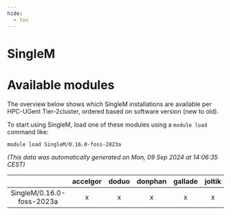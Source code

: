 ```yaml
---
hide:
  - toc
---
```


SingleM
=======

# Available modules


The overview below shows which SingleM installations are available per HPC-UGent Tier-2cluster, ordered based on software version (new to old).

To start using SingleM, load one of these modules using a `module load` command like:

```shell
module load SingleM/0.16.0-foss-2023a
```

*(This data was automatically generated on Mon, 09 Sep 2024 at 14:06:35 CEST)*  

| |accelgor|doduo|donphan|gallade|joltik|shinx|skitty|
| :---: | :---: | :---: | :---: | :---: | :---: | :---: | :---: |
|SingleM/0.16.0-foss-2023a|x|x|x|x|x|x|x|
